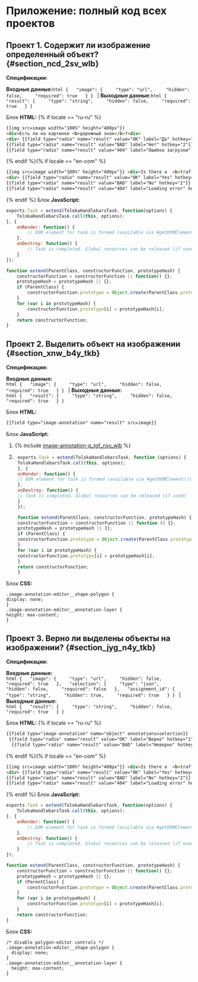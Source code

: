 # Приложение: полный код всех проектов

## Проект 1. Содержит ли изображение определенный объект? {#section_ncd_2sv_wlb}

**Спецификации:**

**Входные данные:**```html {   "image": {     "type": "url",     "hidden": false,     "required": true   } } ``` | **Выходные данные:**```html {   "result": {     "type": "string",     "hidden": false,     "required": true   } } ```


Блок **HTML:**
 {% if locale == "ru-ru" %}
```html
{{img src=image width="100%" height="400px"}}
<div>Есть ли на картинке <b>дорожный знак</b>?<div>
<div> {{field type="radio" name="result" value="OK" label="Да" hotkey="1"}}
{{field type="radio" name="result" value="BAD" label="Нет" hotkey="2"}}
{{field type="radio" name="result" value="404" label="Ошибка загрузки" hotkey="3"}}</div>
```
{% endif %}{% if locale == "en-com" %}
```html
{{img src=image width="100%" height="400px"}} <div>Is there a  <b>traffic sign</b> in the picture?<div>
<div> {{field type="radio" name="result" value="OK" label="Yes" hotkey="1"}}
{{field type="radio" name="result" value="BAD" label="No" hotkey="2"}}
{{field type="radio" name="result" value="404" label="Loading error" hotkey="3"}}</div>
```
{% endif %}
Блок **JavaScript:**

```javascript
exports.Task = extend(TolokaHandlebarsTask, function(options) {
    TolokaHandlebarsTask.call(this, options);
}, {
    onRender: function() {
        // DOM element for task is formed (available via #getDOMElement())
    },
    onDestroy: function() {
        // Task is completed. Global resources can be released (if used)
    }
});

function extend(ParentClass, constructorFunction, prototypeHash) {
    constructorFunction = constructorFunction || function() {};
    prototypeHash = prototypeHash || {};
    if (ParentClass) {
        constructorFunction.prototype = Object.create(ParentClass.prototype);
    }
    for (var i in prototypeHash) {
        constructorFunction.prototype[i] = prototypeHash[i];
    }
    return constructorFunction;
}
```

## Проект 2. Выделить объект на изображении {#section_xnw_b4y_tkb}

**Спецификации:**

**Входные данные:**<br/>```html {   "image": {     "type": "url",     "hidden": false,     "required": true   } } ``` | **Выходные данные:**<br/>```html {   "result": {     "type": "string",     "hidden": false,     "required": true   } } ```


Блок **HTML:**

```html
{{field type="image-annotation" name="result" src=image}}
```

Блок **JavaScript:**

1. {% include [image-annotation-p_tgf_nsv_wlb](../_includes/concepts/t-components/image-annotation/id-image-annotation/p_tgf_nsv_wlb.md) %}

1. ```javascript
    exports.Task = extend(TolokaHandlebarsTask, function (options) {
    TolokaHandlebarsTask.call(this, options);
    }, {
    onRender: function() {
    // DOM element for task is formed (available via #getDOMElement())
    },
    onDestroy: function() {
    // Task is completed. Global resources can be released (if used)
    }
    });

    function extend(ParentClass, constructorFunction, prototypeHash) {
    constructorFunction = constructorFunction || function () {};
    prototypeHash = prototypeHash || {};
    if (ParentClass) {
    constructorFunction.prototype = Object.create(ParentClass.prototype);
    }
    for (var i in prototypeHash) {
    constructorFunction.prototype[i] = prototypeHash[i];
    }
    return constructorFunction;
    }

    ```


Блок **CSS:**

```
.image-annotation-editor__shape-polygon {
display: none;
}
.image-annotation-editor__annotation-layer {
height: max-content;
}
```

## Проект 3. Верно ли выделены объекты на изображении? {#section_jyg_n4y_tkb}

**Спецификации:**

**Входные данные:**<br/>```html {   "image": {     "type": "url",     "hidden": false,     "required": true   },   "selection": {     "type": "json",     "hidden": false,     "required": false   },   "assignment_id": {     "type": "string",     "hidden": true,     "required": true   } } ``` | **Выходные данные:**<br/>```html {   "result": {     "type": "string",     "hidden": false,     "required": true   } } ```


Блок **HTML:**
 {% if locale == "ru-ru" %}
```html
{{field type="image-annotation" name="object" annotations=selection}}
 {{field type="radio" name="result" value="OK" label="Верно" hotkey="1"}}
  {{field type="radio" name="result" value="BAD" label="Неверно" hotkey="2"}}
```
{% endif %}{% if locale == "en-com" %}
```html
{{img src=image width="100%" height="400px"}} <div>Is there a  <b>traffic sign</b> in the picture?<div>
<div> {{field type="radio" name="result" value="OK" label="Yes" hotkey="1"}}
{{field type="radio" name="result" value="BAD" label="No" hotkey="2"}}
{{field type="radio" name="result" value="404" label="Loading error" hotkey="3"}}</div>
```
{% endif %}
Блок **JavaScript:**

```javascript
exports.Task = extend(TolokaHandlebarsTask, function(options) {
    TolokaHandlebarsTask.call(this, options);
}, {
    onRender: function() {
        // DOM element for task is formed (available via #getDOMElement())
    },
    onDestroy: function() {
        // Task is completed. Global resources can be released (if used)
    }
});

function extend(ParentClass, constructorFunction, prototypeHash) {
    constructorFunction = constructorFunction || function() {};
    prototypeHash = prototypeHash || {};
    if (ParentClass) {
        constructorFunction.prototype = Object.create(ParentClass.prototype);
    }
    for (var i in prototypeHash) {
        constructorFunction.prototype[i] = prototypeHash[i];
    }
    return constructorFunction;
}
```

Блок **CSS:**
```
/* disable polygon-editor controls */
.image-annotation-editor__shape-polygon {
  display: none;
}
.image-annotation-editor__annotation-layer {
  height: max-content;
}
```
